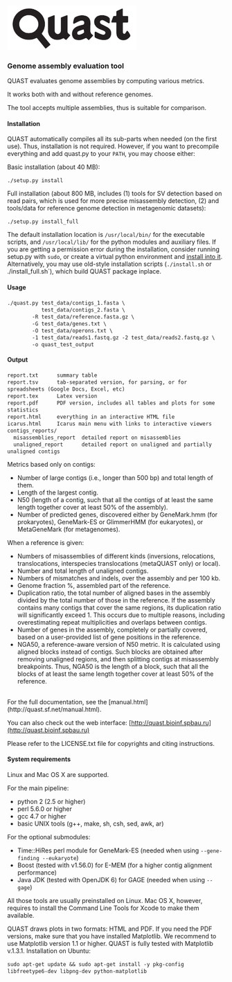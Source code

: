 <img src="quast_libs/html_saver/static/img/quast_logo_black.png" width="300" title="QUAST">

### Genome assembly evaluation tool

QUAST evaluates genome assemblies by computing various metrics.

It works both with and without reference genomes.

The tool accepts multiple assemblies, thus is suitable for comparison.

#### Installation

QUAST automatically compiles all its sub-parts when needed (on the first use). 
Thus, installation is not required. However, if you want to precompile everything and add quast.py to your `PATH`, you may choose either:

Basic installation (about 40 MB):

    ./setup.py install

Full installation (about 800 MB, includes (1) tools for SV detection based on read pairs, which is used for more precise misassembly detection, 
(2) and tools/data for reference genome detection in metagenomic datasets):

    ./setup.py install_full

The default installation location is `/usr/local/bin/` for the executable scripts, and `/usr/local/lib/` for 
the python modules and auxiliary files. If you are getting a permission error during the installation, consider running setup.py with
`sudo`, or create a virtual python environment and [install into it](http://docs.python-guide.org/en/latest/dev/virtualenvs/). 
Alternatively, you may use old-style installation scripts (`./install.sh` or ./install_full.sh`), which build QUAST package inplace.

#### Usage

    ./quast.py test_data/contigs_1.fasta \
               test_data/contigs_2.fasta \
            -R test_data/reference.fasta.gz \
            -G test_data/genes.txt \
            -O test_data/operons.txt \
            -1 test_data/reads1.fastq.gz -2 test_data/reads2.fastq.gz \
            -o quast_test_output

#### Output

    report.txt      summary table
    report.tsv      tab-separated version, for parsing, or for spreadsheets (Google Docs, Excel, etc)  
    report.tex      Latex version
    report.pdf      PDF version, includes all tables and plots for some statistics
    report.html     everything in an interactive HTML file
    icarus.html     Icarus main menu with links to interactive viewers
    contigs_reports/
      misassemblies_report  detailed report on misassemblies
      unaligned_report      detailed report on unaligned and partially unaligned contigs


Metrics based only on contigs:

* Number of large contigs (i.e., longer than 500 bp) and total length of them.  
* Length of the largest contig.  
* N50 (length of a contig, such that all the contigs of at least the same length together cover at least 50% of the assembly).
* Number of predicted genes, discovered either by GeneMark.hmm (for prokaryotes), GeneMark-ES or GlimmerHMM (for eukaryotes), 
or MetaGeneMark (for metagenomes).

When a reference is given:

* Numbers of misassemblies of different kinds (inversions, relocations, translocations, interspecies translocations (metaQUAST only) or local).
* Number and total length of unaligned contigs.  
* Numbers of mismatches and indels, over the assembly and per 100 kb.  
* Genome fraction %, assembled part of the reference.  
* Duplication ratio, the total number of aligned bases in the assembly divided by the total number of those in the reference. 
If the assembly contains many contigs that cover the same regions, its duplication ratio will significantly exceed 1. 
This occurs due to multiple reasons, including overestimating repeat multiplicities and overlaps between contigs.  
* Number of genes in the assembly, completely or partially covered, based on a user-provided list of gene positions in the reference.  
* NGA50, a reference-aware version of N50 metric. It is calculated using aligned blocks instead of contigs. 
Such blocks are obtained after removing unaligned regions, and then splitting contigs at misassembly breakpoints. 
Thus, NGA50 is the length of a block, such that all the blocks of at least the same length together cover at least 50% of the reference.  

<br>
For the full documentation, see the [manual.html](http://quast.sf.net/manual.html).

You can also check out the web interface: [http://quast.bioinf.spbau.ru](http://quast.bioinf.spbau.ru)

Please refer to the LICENSE.txt file for copyrights and citing instructions.


#### System requirements

Linux and Mac OS X are supported.

For the main pipeline:
- python 2 (2.5 or higher)
- perl 5.6.0 or higher
- gcc 4.7 or higher
- basic UNIX tools (g++, make, sh, csh, sed, awk, ar)

For the optional submodules:
- Time::HiRes perl module for GeneMark-ES (needed when using `--gene-finding --eukaryote`)
- Boost (tested with v1.56.0) for E-MEM (for a higher contig alignment performance)
- Java JDK (tested with OpenJDK 6) for GAGE (needed when using  `--gage`)

All those tools are usually preinstalled on Linux. Mac OS X, however, requires to install 
the Command Line Tools for Xcode to make them available. 

QUAST draws plots in two formats: HTML and PDF. If you need the PDF versions, make sure that you have installed 
Matplotlib. We recommend to use Matplotlib version 1.1 or higher. QUAST is fully tested with Matplotlib v.1.3.1.
Installation on Ubuntu:

    sudo apt-get update && sudo apt-get install -y pkg-config libfreetype6-dev libpng-dev python-matplotlib
